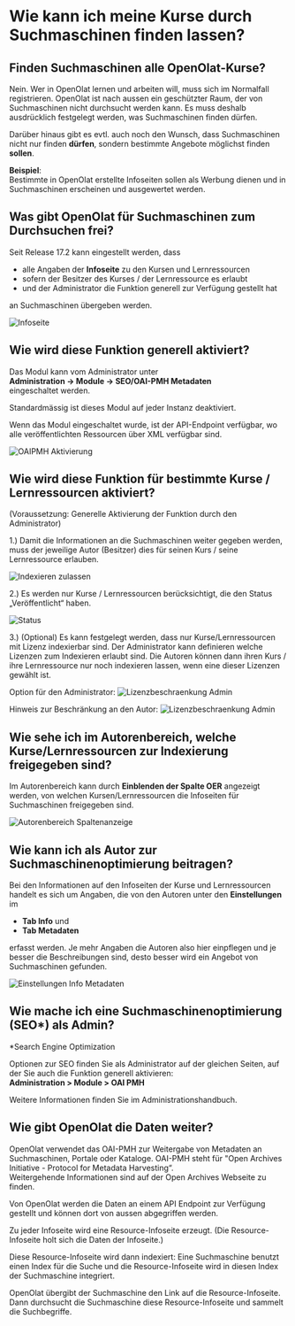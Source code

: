 # Wie kann ich meine Kurse durch Suchmaschinen finden lassen?

## Finden Suchmaschinen alle OpenOlat-Kurse?

Nein. Wer in OpenOlat lernen und arbeiten will, muss sich im Normalfall registrieren. OpenOlat ist nach aussen ein geschützter Raum, der von Suchmaschinen nicht durchsucht werden kann. Es muss deshalb ausdrücklich festgelegt werden, was Suchmaschinen finden dürfen.

Darüber hinaus gibt es evtl. auch noch den Wunsch, dass Suchmaschinen nicht nur finden <b>dürfen</b>, sondern bestimmte Angebote möglichst finden <b>sollen</b>. 

<b>Beispiel</b>: <br>Bestimmte in OpenOlat erstellte Infoseiten sollen als Werbung dienen und in Suchmaschinen erscheinen und ausgewertet werden.

## Was gibt OpenOlat für Suchmaschinen zum Durchsuchen frei?

Seit Release 17.2 kann eingestellt werden, dass

* alle Angaben der <b>Infoseite</b> zu den Kursen und Lernressourcen
* sofern der Besitzer des Kurses / der Lernressource es erlaubt
* und der Administrator die Funktion generell zur Verfügung gestellt hat 

an Suchmaschinen übergeben werden.

![Infoseite](assets/Infoseite1.png)

## Wie wird diese Funktion generell aktiviert?

Das Modul kann vom Administrator unter 
<br> <b>Administration -> Module -> SEO/OAI-PMH Metadaten</b><br>
eingeschaltet werden. 

Standardmässig ist dieses Modul auf jeder Instanz deaktiviert.

Wenn das Modul eingeschaltet wurde, ist der API-Endpoint verfügbar, wo alle veröffentlichten Ressourcen über XML verfügbar sind.

![OAIPMH Aktivierung](assets/OAIPMH_Aktivierung.png)

## Wie wird diese Funktion für bestimmte Kurse / Lernressourcen aktiviert?

(Voraussetzung: Generelle Aktivierung der Funktion durch den Administrator)

1.) Damit die Informationen an die Suchmaschinen weiter gegeben werden, muss der jeweilige Autor (Besitzer) dies für seinen Kurs / seine Lernressource erlauben.

![Indexieren zulassen](assets/Indexieren_zulassen.png)

2.) Es werden nur Kurse / Lernressourcen berücksichtigt, die den Status „Veröffentlicht“ haben.

![Status](assets/Status.png)

3.) (Optional) Es kann festgelegt werden, dass nur Kurse/Lernressourcen mit Lizenz indexierbar sind. Der Administrator kann definieren welche Lizenzen zum Indexieren erlaubt sind. Die Autoren können dann ihren Kurs / ihre Lernressource nur noch indexieren lassen, wenn eine dieser Lizenzen gewählt ist.

Option für den Administrator:
![Lizenzbeschraenkung Admin](assets/Lizenzbeschraenkung_Admin2.png)

Hinweis zur Beschränkung an den Autor:
![Lizenzbeschraenkung Admin](assets/Lizenzbeschraenkung_Autor.png)

## Wie sehe ich im Autorenbereich, welche Kurse/Lernressourcen zur Indexierung freigegeben sind?

Im Autorenbereich kann durch <b>Einblenden der Spalte OER</b> angezeigt werden, von welchen Kursen/Lernressourcen die Infoseiten für Suchmaschinen freigegeben sind.

![Autorenbereich Spaltenanzeige](assets/Autorenbereich_Spaltenanzeige.png)

## Wie kann ich als Autor zur Suchmaschinenoptimierung beitragen?

Bei den Informationen auf den Infoseiten der Kurse und Lernressourcen handelt es sich um Angaben, die von den Autoren unter den <b>Einstellungen</b> im 

* <b>Tab Info</b> und 
* <b>Tab Metadaten</b> <br>

erfasst werden. Je mehr Angaben die Autoren also hier einpflegen und je besser die Beschreibungen sind, desto besser wird ein Angebot von Suchmaschinen gefunden.

![Einstellungen Info Metadaten](assets/Einstellungen_Info_Metadaten.png)

## Wie mache ich eine Suchmaschinenoptimierung (SEO*) als Admin?
*Search Engine Optimization

Optionen zur SEO finden Sie als Administrator auf der gleichen Seiten, auf der Sie auch die Funktion generell aktivieren:
<br> <b>Administration > Module > OAI PMH</b><br>

Weitere Informationen finden Sie im Administrationshandbuch.

## Wie gibt OpenOlat die Daten weiter?

OpenOlat verwendet das OAI-PMH zur Weitergabe von Metadaten an Suchmaschinen, Portale oder Kataloge. OAI-PMH steht für "Open Archives Initiative - Protocol for Metadata Harvesting“.<br> Weitergehende Informationen sind auf der Open Archives Webseite zu finden.

Von OpenOlat werden die Daten an einem API Endpoint zur Verfügung gestellt und können dort von aussen abgegriffen werden.

Zu jeder Infoseite wird eine Resource-Infoseite erzeugt. (Die Resource-Infoseite holt sich die Daten der Infoseite.)

Diese Resource-Infoseite wird dann indexiert: Eine Suchmaschine benutzt einen Index für die Suche und die Resource-Infoseite wird in diesen Index der Suchmaschine integriert.

OpenOlat übergibt der Suchmaschine den Link auf die Resource-Infoseite. Dann durchsucht die Suchmaschine diese Resource-Infoseite und sammelt die Suchbegriffe.